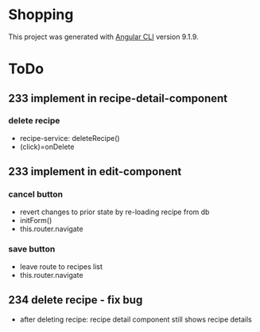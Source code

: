 # Shopping

This project was generated with [Angular CLI](https://github.com/angular/angular-cli) version 9.1.9.

# ToDo 
## 233 implement in recipe-detail-component
### delete recipe
* recipe-service: deleteRecipe()
* (click)=onDelete

## 233 implement in edit-component
### cancel button
* revert changes to prior state by re-loading recipe from db
* initForm()
* this.router.navigate
### save button
* leave route to recipes list
* this.router.navigate

## 234 delete recipe - fix bug
* after deleting recipe: recipe detail component still shows recipe details